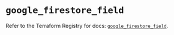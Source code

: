 # `google_firestore_field`

Refer to the Terraform Registry for docs: [`google_firestore_field`](https://registry.terraform.io/providers/hashicorp/google-beta/6.40.0/docs/resources/google_firestore_field).
